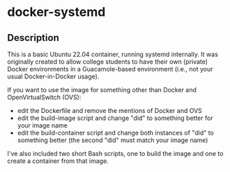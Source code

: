 # docker-systemd

## Description
This is a basic Ubuntu 22.04 container, running systemd internally.  It was originally created to allow college students to have their own (private) Docker environments in a Guacamole-based environment (i.e., not your usual Docker-in-Docker usage).  

If you want to use the image for something other than Docker and OpenVirtualSwitch (OVS):
* edit the Dockerfile and remove the mentions of Docker and OVS
* edit the build-image script and change "did" to something better for your image name
* edit the build-container script and change both instances of "did" to something better (the second "did" must match your image name)

I've also included two short Bash scripts, one to build the image and one to create a container from that image.

